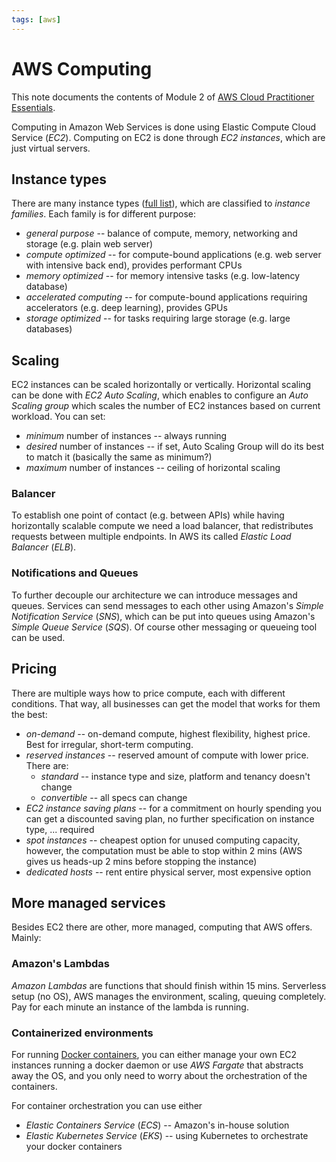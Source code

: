 ```yaml
---
tags: [aws]
---
```

# AWS Computing

This note documents the contents of Module 2 of [AWS Cloud Practitioner
Essentials](./sources/aws_cloud_practitioner.md).

Computing in Amazon Web Services is done using Elastic Compute Cloud Service
(*EC2*). Computing on EC2 is done through *EC2 instances*, which are just
virtual servers.

## Instance types

There are many instance types ([full
list](https://aws.amazon.com/ec2/instance-types/)), which are classified to
*instance families*. Each family is for different purpose:

- *general purpose* -- balance of compute, memory, networking and storage (e.g.
  plain web server)
- *compute optimized* -- for compute-bound applications (e.g. web server with
  intensive back end), provides performant CPUs
- *memory optimized* -- for memory intensive tasks (e.g. low-latency database)
- *accelerated computing* -- for compute-bound applications requiring
  accelerators (e.g. deep learning), provides GPUs
- *storage optimized* -- for tasks requiring large storage (e.g. large
  databases)

## Scaling

EC2 instances can be scaled horizontally or vertically. Horizontal scaling can
be done with *EC2 Auto Scaling*, which enables to configure an *Auto Scaling
group* which scales the number of EC2 instances based on current workload. You
can set:

- *minimum* number of instances -- always running
- *desired* number of instances -- if set, Auto Scaling Group will do its best
  to match it (basically the same as minimum?)
- *maximum* number of instances -- ceiling of horizontal scaling

### Balancer

To establish one point of contact (e.g. between APIs) while having horizontally
scalable compute we need a load balancer, that redistributes requests between
multiple endpoints. In AWS its called *Elastic Load Balancer* (*ELB*).

### Notifications and Queues

To further decouple our architecture we can introduce messages and queues.
Services can send messages to each other using Amazon's *Simple Notification
Service* (*SNS*), which can be put into queues using Amazon's *Simple Queue
Service* (*SQS*). Of course other messaging or queueing tool can be used.

## Pricing

There are multiple ways how to price compute, each with different conditions.
That way, all businesses can get the model that works for them the best:

- *on-demand* -- on-demand compute, highest flexibility, highest price. Best for
  irregular, short-term computing.
- *reserved instances* -- reserved amount of compute with lower price. There are:
    - *standard* -- instance type and size, platform and tenancy doesn't change
    - *convertible* -- all specs can change
- *EC2 instance saving plans* -- for a commitment on hourly spending you can get
  a discounted saving plan, no further specification on instance type, ...
  required
- *spot instances* -- cheapest option for unused computing capacity, however,
  the computation must be able to stop within 2 mins (AWS gives us heads-up 2
  mins before stopping the instance)
- *dedicated hosts* -- rent entire physical server, most expensive option

## More managed services

Besides EC2 there are other, more managed, computing that AWS offers. Mainly:


### Amazon's Lambdas

*Amazon Lambdas* are functions that should finish within 15 mins. Serverless
setup (no OS), AWS manages the environment, scaling, queuing completely. Pay for
each minute an instance of the lambda is running.

### Containerized environments

For running [Docker containers](./docker.md), you can either manage your own EC2
instances running a docker daemon or use *AWS Fargate* that abstracts away the
OS, and you only need to worry about the orchestration of the containers.

For container orchestration you can use either
- *Elastic Containers Service* (*ECS*) -- Amazon's in-house solution
- *Elastic Kubernetes Service* (*EKS*) -- using Kubernetes to orchestrate your
  docker containers
